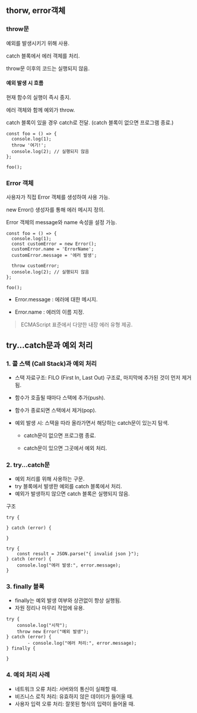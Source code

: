 
## thorw, error객체

### throw문
예외를 발생시키기 위해 사용.

catch 블록에서 에러 객체를 처리.

throw문 이후의 코드는 실행되지 않음.

#### 예외 발생 시 흐름
현재 함수의 실행이 즉시 중지.

에러 객체와 함께 예외가 throw.

catch 블록이 있을 경우 catch로 전달. (catch 블록이 없으면 프로그램 종료.)

```
const foo = () => {
  console.log(1);
  throw '여기!';
  console.log(2); // 실행되지 않음
};

foo();
```

### Error 객체

사용자가 직접 Error 객체를 생성하여 사용 가능.

new Error() 생성자를 통해 에러 메시지 정의.

Error 객체의 message와 name 속성을 설정 가능.

```
const foo = () => {
  console.log(1);
  const customError = new Error();
  customError.name = 'ErrorName';
  customError.message = '에러 발생';
  
  throw customError;
  console.log(2); // 실행되지 않음
};

foo();
```

- Error.message : 에러에 대한 메시지.

- Error.name : 에러의 이름 지정.

> ECMAScript 표준에서 다양한 내장 에러 유형 제공.

## try...catch문과 예외 처리


### 1. 콜 스택 (Call Stack)과 예외 처리

- 스택 자료구조: FILO (First In, Last Out) 구조로, 마지막에 추가된 것이 먼저 제거됨.

- 함수가 호출될 때마다 스택에 추가(push).

- 함수가 종료되면 스택에서 제거(pop).

- 예외 발생 시: 스택을 따라 올라가면서 해당하는 catch문이 있는지 탐색.

    - catch문이 없으면 프로그램 종료.
    
    - catch문이 있으면 그곳에서 예외 처리.


### 2. try...catch문
- 예외 처리를 위해 사용하는 구문.
- try 블록에서 발생한 예외를 catch 블록에서 처리.
- 예외가 발생하지 않으면 catch 블록은 실행되지 않음.

구조
```
try {
        
} catch (error) {
    
}
```

```
try {
    const result = JSON.parse("{ invalid json }");
} catch (error) {
    console.log("에러 발생:", error.message);
}
```

### 3. finally 블록
- finally는 예외 발생 여부와 상관없이 항상 실행됨.
- 자원 정리나 마무리 작업에 유용.

```
try {
    console.log("시작");
    throw new Error("예외 발생");
} catch (error) {
        - console.log("에러 처리:", error.message);
} finally {
    
}
```

### 4. 예외 처리 사례
- 네트워크 오류 처리: 서버와의 통신이 실패할 때.
- 비즈니스 로직 처리: 유효하지 않은 데이터가 들어올 때.
- 사용자 입력 오류 처리: 잘못된 형식의 입력이 들어올 때.